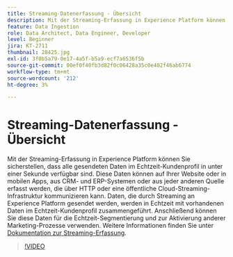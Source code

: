 ```yaml
---
title: Streaming-Datenerfassung - Übersicht
description: Mit der Streaming-Erfassung in Experience Platform können Sie sicherstellen, dass alle gesendeten Daten im Echtzeit-Kundenprofil in unter einer Sekunde verfügbar sind. Diese Daten können auf Ihrer Website oder in mobilen Apps, aus CRM- und ERP-Systemen oder aus jeder anderen Quelle erfasst werden, die über HTTP oder eine öffentliche Cloud-Streaming-Infrastruktur kommunizieren kann. Daten, die durch Streaming an Experience Platform gesendet werden, werden in Echtzeit mit vorhandenen Daten im Echtzeit-Kundenprofil zusammengeführt. Anschließend können Sie diese Daten für die Echtzeit-Segmentierung und zur Aktivierung anderer Marketing-Prozesse verwenden.
feature: Data Ingestion
role: Data Architect, Data Engineer, Developer
level: Beginner
jira: KT-2711
thumbnail: 28425.jpg
exl-id: 3f0b5a79-0e17-4a5f-b5a9-ecf7a6536f5b
source-git-commit: 00ef0f40fb3d82f0c06428a35c0e402f46ab6774
workflow-type: tm+mt
source-wordcount: '212'
ht-degree: 3%

---
```


# Streaming-Datenerfassung - Übersicht

Mit der Streaming-Erfassung in Experience Platform können Sie sicherstellen, dass alle gesendeten Daten im Echtzeit-Kundenprofil in unter einer Sekunde verfügbar sind. Diese Daten können auf Ihrer Website oder in mobilen Apps, aus CRM- und ERP-Systemen oder aus jeder anderen Quelle erfasst werden, die über HTTP oder eine öffentliche Cloud-Streaming-Infrastruktur kommunizieren kann. Daten, die durch Streaming an Experience Platform gesendet werden, werden in Echtzeit mit vorhandenen Daten im Echtzeit-Kundenprofil zusammengeführt. Anschließend können Sie diese Daten für die Echtzeit-Segmentierung und zur Aktivierung anderer Marketing-Prozesse verwenden. Weitere Informationen finden Sie unter [Dokumentation zur Streaming-Erfassung](https://experienceleague.adobe.com/docs/experience-platform/ingestion/streaming/overview.html?lang=de).

>[!VIDEO](https://video.tv.adobe.com/v/28425?learn=on)
